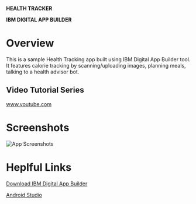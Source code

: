 **HEALTH TRACKER**

**IBM DIGITAL APP BUILDER**

# Overview
 This is a sample Health Tracking app built using IBM Digital App Builder tool. It features calorie tracking by scanning/uploading images, planning meals, talking to a health advisor bot.

## Video Tutorial Series
www.youtube.com

# Screenshots
![App Screenshots](screenshots/screenshot.png)

# Heplful Links

[Download IBM Digital App Builder](ibm.biz/digital-app-builder)

[Android Studio](https://developer.android.com/studio)
